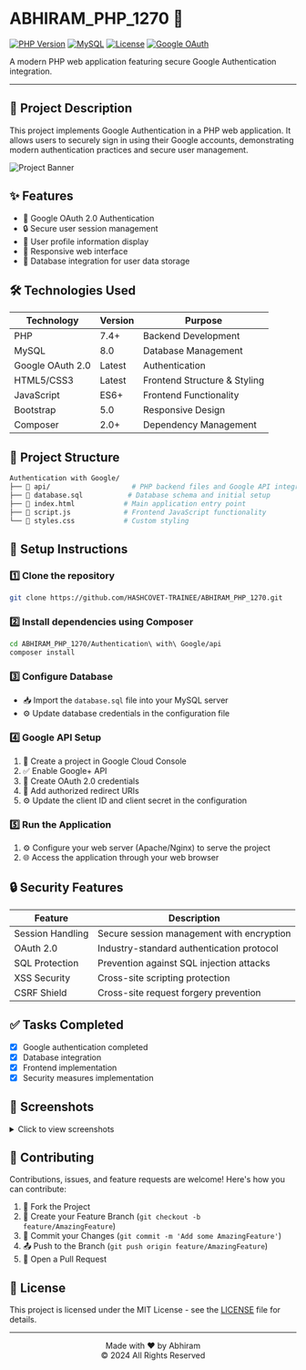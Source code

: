 # ABHIRAM_PHP_1270 🚀

[![PHP Version](https://img.shields.io/badge/PHP-7.4%2B-blue.svg)](https://www.php.net)
[![MySQL](https://img.shields.io/badge/MySQL-8.0-orange.svg)](https://www.mysql.com)
[![License](https://img.shields.io/badge/License-MIT-green.svg)](LICENSE)
[![Google OAuth](https://img.shields.io/badge/Google-OAuth%202.0-red.svg)](https://developers.google.com/identity/protocols/oauth2)

A modern PHP web application featuring secure Google Authentication integration.

---

## 📝 Project Description
This project implements Google Authentication in a PHP web application. It allows users to securely sign in using their Google accounts, demonstrating modern authentication practices and secure user management.

![Project Banner](https://developers.google.com/identity/images/btn_google_signin_dark_normal_web@2x.png)

## ✨ Features
- 🔐 Google OAuth 2.0 Authentication
- 🔒 Secure user session management
- 👤 User profile information display
- 📱 Responsive web interface
- 💾 Database integration for user data storage

## 🛠️ Technologies Used
| Technology | Version | Purpose |
|------------|---------|----------|
| PHP | 7.4+ | Backend Development |
| MySQL | 8.0 | Database Management |
| Google OAuth 2.0 | Latest | Authentication |
| HTML5/CSS3 | Latest | Frontend Structure & Styling |
| JavaScript | ES6+ | Frontend Functionality |
| Bootstrap | 5.0 | Responsive Design |
| Composer | 2.0+ | Dependency Management |

## 📁 Project Structure
```bash
Authentication with Google/
├── 📂 api/                    # PHP backend files and Google API integration
├── 📄 database.sql           # Database schema and initial setup
├── 📄 index.html            # Main application entry point
├── 📄 script.js             # Frontend JavaScript functionality
└── 📄 styles.css            # Custom styling
```

## 🚀 Setup Instructions

### 1️⃣ Clone the repository
```bash
git clone https://github.com/HASHCOVET-TRAINEE/ABHIRAM_PHP_1270.git
```

### 2️⃣ Install dependencies using Composer
```bash
cd ABHIRAM_PHP_1270/Authentication\ with\ Google/api
composer install
```

### 3️⃣ Configure Database
- 📥 Import the `database.sql` file into your MySQL server
- ⚙️ Update database credentials in the configuration file

### 4️⃣ Google API Setup
1. 🔧 Create a project in Google Cloud Console
2. ✅ Enable Google+ API
3. 🔑 Create OAuth 2.0 credentials
4. 🔗 Add authorized redirect URIs
5. ⚙️ Update the client ID and client secret in the configuration

### 5️⃣ Run the Application
1. ⚙️ Configure your web server (Apache/Nginx) to serve the project
2. 🌐 Access the application through your web browser

## 🔒 Security Features
| Feature | Description |
|---------|-------------|
| Session Handling | Secure session management with encryption |
| OAuth 2.0 | Industry-standard authentication protocol |
| SQL Protection | Prevention against SQL injection attacks |
| XSS Security | Cross-site scripting protection |
| CSRF Shield | Cross-site request forgery prevention |

## ✅ Tasks Completed
- [x] Google authentication completed
- [x] Database integration
- [x] Frontend implementation
- [x] Security measures implementation

## 📸 Screenshots
<details>
<summary>Click to view screenshots</summary>

### Login Page
[Add login page screenshot here]

### Dashboard
[Add dashboard screenshot here]

### Profile Page
[Add profile page screenshot here]
</details>

## 🤝 Contributing
Contributions, issues, and feature requests are welcome! Here's how you can contribute:

1. 🍴 Fork the Project
2. 🔨 Create your Feature Branch (`git checkout -b feature/AmazingFeature`)
3. 💾 Commit your Changes (`git commit -m 'Add some AmazingFeature'`)
4. 📤 Push to the Branch (`git push origin feature/AmazingFeature`)
5. 📩 Open a Pull Request

## 📄 License
This project is licensed under the MIT License - see the [LICENSE](LICENSE) file for details.

---

<div align="center">
  Made with ❤️ by Abhiram
  <br>
  © 2024 All Rights Reserved
</div>
